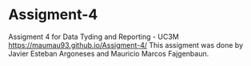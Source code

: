 # Assigment-4
Assigment 4 for Data Tyding and Reporting - UC3M
https://maumau93.github.io/Assigment-4/
This assigment was done by Javier Esteban Argoneses and Mauricio Marcos Fajgenbaun.